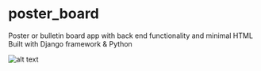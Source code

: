 # poster_board
Poster or bulletin board app with back end functionality and minimal HTML
Built with Django framework & Python

![alt text](https://uploads-ssl.webflow.com/620a7eedfebdfcef5af5ae01/62ffef4ac35df4458bea5047_poster_board.png)
